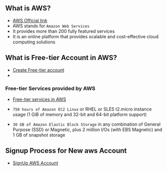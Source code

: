 ## What is AWS?
- [AWS Official link](https://aws.amazon.com/)
- AWS stands for ```Amazon Web Services```
- It provides more than 200 fully featured services
- It is an online platform that provides scalable and cost-effective cloud computing solutions


## What is Free-tier Account in AWS?
- [Create Free-tier account](https://portal.aws.amazon.com/gp/aws/developer/registration/index.html)
- 
### Free-tier Services provided by AWS
- [Free-tier services in AWS](https://www.googleadservices.com/pagead/aclk?sa=L&ai=DChcSEwiJm7jt-Pj8AhVWmWYCHTdPDaUYABAAGgJzbQ&ohost=www.google.com&cid=CAESa-D2jwryxZT0pLLbttr8jlv2ihLmZ0fH8jnQPKIYY60Ee5BfK43_2aPw7sVuyHudcBrxchLW4UKqhPVBW_hw0oR6u8YbHiC6__qsHFQ-VOTfcZM1b9fNcAQdq9WiFIBFhUbULbpRCge_Krey&sig=AOD64_0ykhiRu6igXlQFM1bU9dvMrVmvag&q&adurl&ved=2ahUKEwjvjrHt-Pj8AhV7R2wGHWxxCaAQ0Qx6BAgDEAE)

- ```750 hours of Amazon EC2 Linux``` or RHEL or SLES t2.micro instance usage (1 GiB of memory and 32-bit and 64-bit platform support)
- ```30 GB of Amazon Elastic Block Storage``` in any combination of General Purpose (SSD) or Magnetic, plus 2 million I/Os (with EBS Magnetic) and 1 GB of snapshot storage


## Signup Process for New aws Account
- [SignUp AWS Account](https://aws.amazon.com/resources/create-account/)

